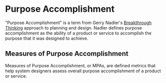 Purpose Accomplishment
======================

"Purpose Accomplishment" is a term from Gerry Nadler's [Breakthrough Thinking](http://breakthroughthinking.com) approach to planning and design. Nadler defines purpose accomplishment as the ability of a product or service to accomplish the purpose that it was designed to achieve.

Measures of Purpose Accomplishment
----------------------------------
Measures of Purpose Accomplishment, or MPAs, are defined metrics that help system designers assess overall purpose accomplishment of a product or service.